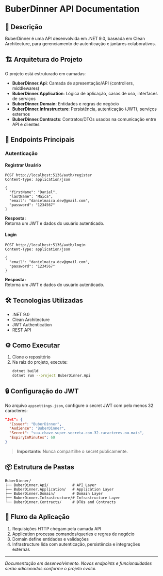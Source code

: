 # BuberDinner API Documentation

## 📝 Descrição

BuberDinner é uma API desenvolvida em .NET 9.0, baseada em Clean Architecture, para gerenciamento de autenticação e jantares colaborativos.

## 🏗️ Arquitetura do Projeto

O projeto está estruturado em camadas:

- **BuberDinner.Api**: Camada de apresentação/API (controllers, middlewares)
- **BuberDinner.Application**: Lógica de aplicação, casos de uso, interfaces de serviços
- **BuberDinner.Domain**: Entidades e regras de negócio
- **BuberDinner.Infrastructure**: Persistência, autenticação (JWT), serviços externos
- **BuberDinner.Contracts**: Contratos/DTOs usados na comunicação entre API e clientes

## 🚀 Endpoints Principais

### Autenticação

#### Registrar Usuário

```http
POST http://localhost:5136/auth/register
Content-Type: application/json

{
  "firstName": "Daniel",
  "lastName": "Maica",
  "email": "danielmaica.dev@gmail.com",
  "password": "1234567"
}
```

**Resposta:**  
Retorna um JWT e dados do usuário autenticado.

#### Login

```http
POST http://localhost:5136/auth/login
Content-Type: application/json

{
  "email": "danielmaica.dev@gmail.com",
  "password": "1234567"
}
```

**Resposta:**  
Retorna um JWT e dados do usuário autenticado.

## 🛠️ Tecnologias Utilizadas

- .NET 9.0
- Clean Architecture
- JWT Authentication
- REST API

## ⚙️ Como Executar

1. Clone o repositório
2. Na raiz do projeto, execute:
   ```bash
   dotnet build
   dotnet run --project BuberDinner.Api
   ```

## 🔒 Configuração do JWT

No arquivo `appsettings.json`, configure o secret JWT com pelo menos 32 caracteres:

```json
"Jwt": {
  "Issuer": "BuberDinner",
  "Audience": "BuberDinner",
  "Secret": "sua-chave-super-secreta-com-32-caracteres-ou-mais",
  "ExpiryInMinutes": 60
}
```

> **Importante:** Nunca compartilhe o secret publicamente.

## 📦 Estrutura de Pastas

```
BuberDinner/
├── BuberDinner.Api/           # API Layer
├── BuberDinner.Application/   # Application Layer
├── BuberDinner.Domain/        # Domain Layer
├── BuberDinner.Infrastructure/# Infrastructure Layer
└── BuberDinner.Contracts/     # DTOs and Contracts
```

## 🔄 Fluxo da Aplicação

1. Requisições HTTP chegam pela camada API
2. Application processa comandos/queries e regras de negócio
3. Domain define entidades e validações
4. Infrastructure lida com autenticação, persistência e integrações externas

---

_Documentação em desenvolvimento. Novos endpoints e funcionalidades serão adicionados conforme o projeto evolui._
